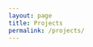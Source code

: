 ```yaml
---
layout: page
title: Projects
permalink: /projects/
---
```

<section>
    <div class="container">
        <div class="post-list">
		</div>
    </div>
</section>
